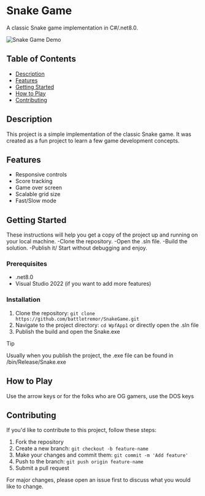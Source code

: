 # Snake Game

A classic Snake game implementation in C#/.net8.0.

![Snake Game Demo](path/to/demo.gif)

## Table of Contents

- [Description](#description)
- [Features](#features)
- [Getting Started](#getting-started)
- [How to Play](#how-to-play)
- [Contributing](#contributing)

## Description

This project is a simple implementation of the classic Snake game. It was created as a fun project to learn a few game development concepts.

## Features

- Responsive controls
- Score tracking
- Game over screen
- Scalable grid size
- Fast/Slow mode

## Getting Started

These instructions will help you get a copy of the project up and running on your local machine.
-Clone the repository.
-Open the .sln file.
-Build the solution.
-Publish it/ Start without debugging and enjoy.

### Prerequisites

- .net8.0
- Visual Studio 2022 (if you want to add more features)

### Installation

1. Clone the repository: `git clone https://github.com/battletremor/SnakeGame.git`
2. Navigate to the project directory: `cd WpfApp1` or directly open the .sln file
3. Publish the build and open the Snake.exe

> [!TIP]
> Usually when you publish the project, the .exe file can be found in /bin/Release/Snake.exe

## How to Play

Use the arrow keys or for the folks who are OG gamers, use the DOS keys

## Contributing

If you'd like to contribute to this project, follow these steps:

1. Fork the repository
2. Create a new branch: `git checkout -b feature-name`
3. Make your changes and commit them: `git commit -m 'Add feature'`
4. Push to the branch: `git push origin feature-name`
5. Submit a pull request

For major changes, please open an issue first to discuss what you would like to change.

